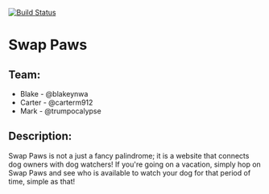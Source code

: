 [![Build Status](https://travis-ci.org/blakeynwa/swappaws.svg?branch=master)](https://travis-ci.org/blakeynwa/swappaws)

# Swap Paws

## Team:
- Blake - @blakeynwa
- Carter - @carterm912
- Mark - @trumpocalypse

## Description:
Swap Paws is not a just a fancy palindrome; it is a website that connects dog owners with dog watchers! If you're going on a vacation, simply hop on Swap Paws and see who is available to watch your dog for that period of time, simple as that!
